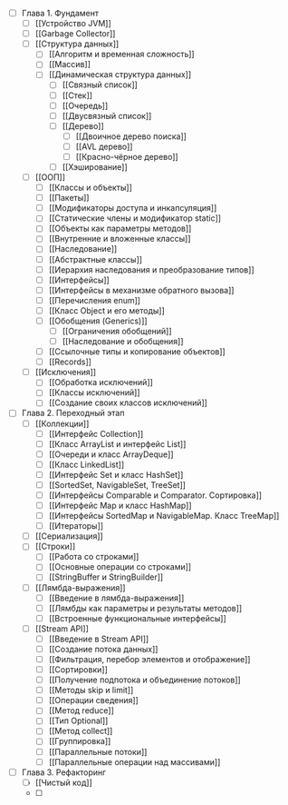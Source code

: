 - [ ]  Глава 1. Фундамент
	- [ ] [[Устройство JVM]]
	- [ ] [[Garbage Collector]]
	- [ ] [[Структура данных]]
		- [ ] [[Алгоритм и временная сложность]]
		- [ ] [[Массив]]
		- [ ] [[Динамическая структура данных]]
			- [ ] [[Связный список]] 
			- [ ] [[Стек]] 
			- [ ] [[Очередь]] 
			- [ ] [[Двусвязный список]]
			- [ ] [[Дерево]]
				- [ ] [[Двоичное дерево поиска]]
				- [ ] [[AVL дерево]]
				- [ ] [[Красно-чёрное дерево]]
			- [ ] [[Хэширование]]
	- [ ] [[ООП]]
		- [ ] [[Классы и объекты]]
		- [ ] [[Пакеты]]
		- [ ] [[Модификаторы доступа и инкапсуляция]]
		- [ ] [[Статические члены и модификатор static]]
		- [ ] [[Объекты как параметры методов]]
		- [ ] [[Внутренние и вложенные классы]]
		- [ ] [[Наследование]]
		- [ ] [[Абстрактные классы]]
		- [ ] [[Иерархия наследования и преобразование типов]]
		- [ ] [[Интерфейсы]]
		- [ ] [[Интерфейсы в механизме обратного вызова]]
		- [ ] [[Перечисления enum]]
		- [ ] [[Класс Object и его методы]]
		- [ ] [[Обобщения (Generics)]]
			- [ ] [[Ограничения обобщений]]
			- [ ] [[Наследование и обобщения]]
		- [ ] [[Ссылочные типы и копирование объектов]]
		- [ ] [[Records]]
	- [ ] [[Исключения]] 
		- [ ] [[Обработка исключений]]
		- [ ] [[Классы исключений]]
		- [ ] [[Создание своих классов исключений]]
- [ ] Глава 2. Переходный этап
	- [ ]  [[Коллекции]]
		- [ ] [[Интерфейс Collection]]
		- [ ] [[Класс ArrayList и интерфейс List]]
		- [ ] [[Очереди и класс ArrayDeque]]
		- [ ] [[Класс LinkedList]]
		- [ ] [[Интерфейс Set и класс HashSet]]
		- [ ] [[SortedSet, NavigableSet, TreeSet]]
		- [ ] [[Интерфейсы Comparable и Comparator. Сортировка]]
		- [ ] [[Интерфейс Map и класс HashMap]]
		- [ ] [[Интерфейсы SortedMap и NavigableMap. Класс TreeMap]]
		- [ ] [[Итераторы]]
	- [ ] [[Сериализация]]  
	- [ ] [[Строки]]
		- [ ] [[Работа со строками]]
		- [ ] [[Основные операции со строками]]
		- [ ] [[StringBuffer и StringBuilder]]
	- [ ] [[Лямбда-выражения]]
		- [ ] [[Введение в лямбда-выражения]]
		- [ ] [[Лямбды как параметры и результаты методов]]
		- [ ] [[Встроенные функциональные интерфейсы]]
	- [ ] [[Stream API]]
		- [ ] [[Введение в Stream API]]
		- [ ] [[Создание потока данных]]
		- [ ] [[Фильтрация, перебор элементов и отображение]]
		- [ ] [[Сортировки]]
		- [ ] [[Получение подпотока и объединение потоков]]
		- [ ] [[Методы skip и limit]]
		- [ ] [[Операции сведения]]
		- [ ] [[Метод reduce]]
		- [ ] [[Тип Optional]]
		- [ ] [[Метод collect]]
		- [ ] [[Группировка]]
		- [ ] [[Параллельные потоки]]
		- [ ] [[Параллельные операции над массивами]]
- [ ] Глава 3. Рефакторинг
	- [ ] [[Чистый код]]
	- [ ] 